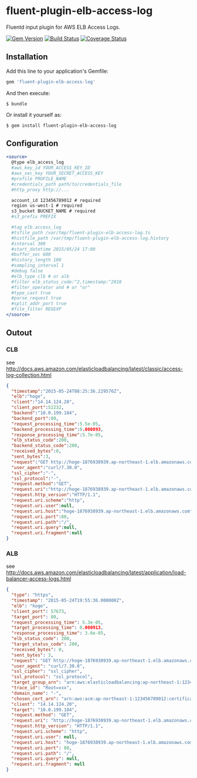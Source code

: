# fluent-plugin-elb-access-log

Fluentd input plugin for AWS ELB Access Logs.

[![Gem Version](https://badge.fury.io/rb/fluent-plugin-elb-access-log.svg)](http://badge.fury.io/rb/fluent-plugin-elb-access-log)
[![Build Status](https://travis-ci.org/winebarrel/fluent-plugin-elb-access-log.svg?branch=master)](https://travis-ci.org/winebarrel/fluent-plugin-elb-access-log)
[![Coverage Status](https://coveralls.io/repos/github/winebarrel/fluent-plugin-elb-access-log/badge.svg?branch=master)](https://coveralls.io/github/winebarrel/fluent-plugin-elb-access-log?branch=master)

## Installation

Add this line to your application's Gemfile:

```ruby
gem 'fluent-plugin-elb-access-log'
```

And then execute:

    $ bundle

Or install it yourself as:

    $ gem install fluent-plugin-elb-access-log

## Configuration

```apache
<source>
  @type elb_access_log
  #aws_key_id YOUR_ACCESS_KEY_ID
  #aws_sec_key YOUR_SECRET_ACCESS_KEY
  #profile PROFILE_NAME
  #credentials_path path/to/credentials_file
  #http_proxy http://...

  account_id 123456789012 # required
  region us-west-1 # required
  s3_bucket BUCKET_NAME # required
  #s3_prefix PREFIX

  #tag elb.access_log
  #tsfile_path /var/tmp/fluent-plugin-elb-access-log.ts
  #histfile_path /var/tmp/fluent-plugin-elb-access-log.history
  #interval 300
  #start_datetime 2015/05/24 17:00
  #buffer_sec 600
  #history_length 100
  #sampling_interval 1
  #debug false
  #elb_type clb # or alb
  #filter elb_status_code:^2,timestamp:^2018
  #filter_operator and # or "or"
  #type_cast true
  #parse_request true
  #split_addr_port true
  #file_filter REGEXP
</source>
```

## Outout

### CLB

see http://docs.aws.amazon.com/elasticloadbalancing/latest/classic/access-log-collection.html

```json
{
  "timestamp":"2015-05-24T08:25:36.229576Z",
  "elb":"hoge",
  "client":"14.14.124.20",
  "client_port":52232,
  "backend":"10.0.199.184",
  "backend_port":80,
  "request_processing_time":5.5e-05,
  "backend_processing_time":0.000893,
  "response_processing_time":5.7e-05,
  "elb_status_code":200,
  "backend_status_code":200,
  "received_bytes":0,
  "sent_bytes":3,
  "request":"GET http://hoge-1876938939.ap-northeast-1.elb.amazonaws.com:80/ HTTP/1.1",
  "user_agent":"curl/7.30.0",
  "ssl_cipher":"-",
  "ssl_protocol":"-",
  "request.method":"GET",
  "request.uri":"http://hoge-1876938939.ap-northeast-1.elb.amazonaws.com:80/",
  "request.http_version":"HTTP/1.1",
  "request.uri.scheme":"http",
  "request.uri.user":null,
  "request.uri.host":"hoge-1876938939.ap-northeast-1.elb.amazonaws.com",
  "request.uri.port":80,
  "request.uri.path":"/",
  "request.uri.query":null,
  "request.uri.fragment":null
}
```

### ALB

see http://docs.aws.amazon.com/elasticloadbalancing/latest/application/load-balancer-access-logs.html

```json
{
  "type": "https",
  "timestamp": "2015-05-24T19:55:36.000000Z",
  "elb": "hoge",
  "client_port": 57673,
  "target_port": 80,
  "request_processing_time": 5.3e-05,
  "target_processing_time": 0.000913,
  "response_processing_time": 3.6e-05,
  "elb_status_code": 200,
  "target_status_code": 200,
  "received_bytes": 0,
  "sent_bytes": 3,
  "request": "GET http://hoge-1876938939.ap-northeast-1.elb.amazonaws.com:80/ HTTP/1.1",
  "user_agent": "curl/7.30.0",
  "ssl_cipher": "ssl_cipher",
  "ssl_protocol": "ssl_protocol",
  "target_group_arn": "arn:aws:elasticloadbalancing:ap-northeast-1:123456789012:targetgroup/app/xxx",
  "trace_id": "Root=xxx",
  "domain_name": "-",
  "chosen_cert_arn": "arn:aws:acm:ap-northeast-1:123456789012:certificate/xxx",
  "client": "14.14.124.20",
  "target": "10.0.199.184",
  "request.method": "GET",
  "request.uri": "http://hoge-1876938939.ap-northeast-1.elb.amazonaws.com:80/",
  "request.http_version": "HTTP/1.1",
  "request.uri.scheme": "http",
  "request.uri.user": null,
  "request.uri.host": "hoge-1876938939.ap-northeast-1.elb.amazonaws.com",
  "request.uri.port": 80,
  "request.uri.path": "/",
  "request.uri.query": null,
  "request.uri.fragment": null
}
```
